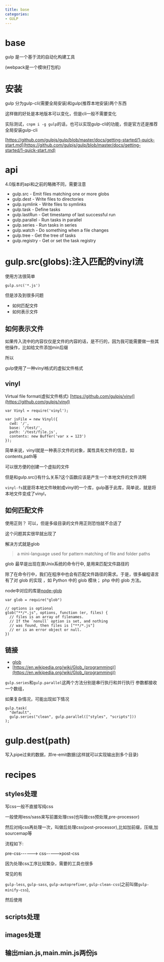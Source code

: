 ```yaml
---
title: base
categories: 
- GULP
---
```

# base
gulp 是一个基于流的自动化构建工具

(webpack是一个模块打包机)

# 安装
gulp 分为gulp-cli(需要全局安装)和gulp(推荐本地安装)两个东西

这样做的好处是本地版本可以变化，但是cli一般不需要变化

实际测试，`cnpm i -g gulp`的话，也可以实现gulp-cli的功能，但是官方还是推荐全局安装gulp-cli

[https://github.com/gulpjs/gulp/blob/master/docs/getting-started/1-quick-start.md](https://github.com/gulpjs/gulp/blob/master/docs/getting-started/1-quick-start.md)



# api

4.0版本的api和之前的略微不同，需要注意

- gulp.src - Emit files matching one or more globs
- gulp.dest - Write files to directories
- gulp.symlink - Write files to symlinks
- gulp.task - Define tasks
- gulp.lastRun - Get timestamp of last successful run
- gulp.parallel - Run tasks in parallel
- gulp.series - Run tasks in series
- gulp.watch - Do something when a file changes
- gulp.tree - Get the tree of tasks
- gulp.registry - Get or set the task registry


# gulp.src(globs):注入匹配的vinyl流
使用方法很简单

```
gulp.src('*.js')
```
但是涉及到很多问题
- 如何匹配文件
- 如何表示文件

## 如何表示文件
如果传入流中的内容仅仅是文件的内容的话，是不行的，因为我可能需要做一些其他操作，比如给文件添加min后缀

所以

gulp使用了一种vinyl格式的虚拟文件格式


## vinyl
Virtual file format(虚拟文件格式)
[https://github.com/gulpjs/vinyl](https://github.com/gulpjs/vinyl)

```
var Vinyl = require('vinyl');

var jsFile = new Vinyl({
  cwd: '/',
  base: '/test/',
  path: '/test/file.js',
  contents: new Buffer('var x = 123')
});
```
简单来说，vinyl就是一种表示文件的对象，属性具有文件的信息，如contents,path等

可以很方便的创建一个虚拟的文件

但是和gulp.src()有什么关系?这个函数应该是产生一个本地文件的文件流啊

`vinyl-fs`就是将本地文件映射成vinyl的一个库，gulp基于此库，简单说，就是将本地文件变成了vinyl，

## 如何匹配文件
使用正则？
可以，但是多级目录的文件用正则恐怕就不合适了

这个问题其实很早就出现了

解决方式就是glob

> a mini-language used for pattern matching of file and folder paths

glob 最早是出现在类Unix系统的命令行中, 是用来匹配文件路径的

除了在命令行中，我们在程序中也会有匹配文件路径的需求。于是，很多编程语言有了对 glob 的实现 ，如 Python 中的 glob 模块； php 中的 glob 方法。

node中对应的库是[node-glob](https://github.com/isaacs/node-glob)

```
var glob = require("glob")

// options is optional
glob("**/*.js", options, function (er, files) {
  // files is an array of filenames.
  // If the `nonull` option is set, and nothing
  // was found, then files is ["**/*.js"]
  // er is an error object or null.
})
```


## 链接
- [glob](https://www.jianshu.com/p/ce7cf53274bb)
- [https://en.wikipedia.org/wiki/Glob_(programming)](https://en.wikipedia.org/wiki/Glob_(programming))


`gulp.series`和`gulp.parallel`这两个方法分别是串行执行和并行执行
参数都接收一个数组，

如果复杂情况，可能出现如下情况
```
gulp.task(
  "default",
  gulp.series("clean", gulp.parallel(["styles", "scripts"]))
);

```

# gulp.dest(path)
写入pipe过来的数据，并re-emit数据(这样就可以实现输出到多个目录)

# 




# recipes

## styles处理
写css一般不直接写纯css

一般使用less/sass来写前置处理css(也叫做css预处理,pre-processor)

然后对纯css再处理一次，叫做后处理css(post-processor),比如加前缀，压缩,加sourcemap等

流程如下:

pre-css------> css----->post-css

因为处理css工序比较繁杂，需要的工具也很多

常见的有

`gulp-less`,
`gulp-sass`,
`gulp-autoprefixer`,
`gulp-clean-css`(之前叫做`gulp-minify-css`),






然后使用
## scripts处理
## images处理

## 输出mian.js,main.min.js两份js

